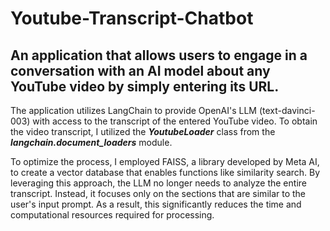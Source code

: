 # Youtube-Transcript-Chatbot
## An application that allows users to engage in a conversation with an AI model about any YouTube video by simply entering its URL.

The application utilizes LangChain to provide OpenAI's LLM (text-davinci-003) with access to the transcript of the entered YouTube video. To obtain the video transcript, I utilized the ***YoutubeLoader*** class from the ***langchain.document_loaders*** module.

To optimize the process, I employed FAISS, a library developed by Meta AI, to create a vector database that enables functions like similarity search. By leveraging this approach, the LLM no longer needs to analyze the entire transcript. Instead, it focuses only on the sections that are similar to the user's input prompt. As a result, this significantly reduces the time and computational resources required for processing.
